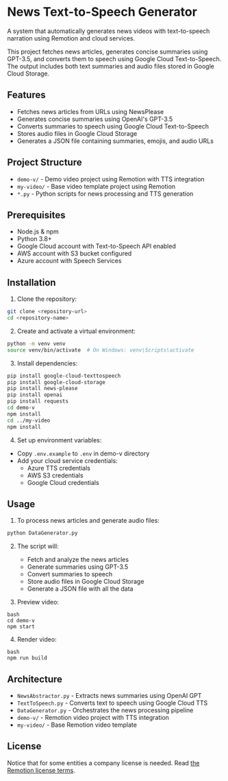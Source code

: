 # News Text-to-Speech Generator

A system that automatically generates news videos with text-to-speech narration using Remotion and cloud services.


This project fetches news articles, generates concise summaries using GPT-3.5, and converts them to speech using Google Cloud Text-to-Speech. The output includes both text summaries and audio files stored in Google Cloud Storage.

## Features

- Fetches news articles from URLs using NewsPlease
- Generates concise summaries using OpenAI's GPT-3.5
- Converts summaries to speech using Google Cloud Text-to-Speech
- Stores audio files in Google Cloud Storage
- Generates a JSON file containing summaries, emojis, and audio URLs

## Project Structure

- `demo-v/` - Demo video project using Remotion with TTS integration
- `my-video/` - Base video template project using Remotion
- `*.py` - Python scripts for news processing and TTS generation


## Prerequisites

- Node.js & npm
- Python 3.8+
- Google Cloud account with Text-to-Speech API enabled
- AWS account with S3 bucket configured
- Azure account with Speech Services

## Installation

1. Clone the repository:
```bash
git clone <repository-url>
cd <repository-name>
```

2. Create and activate a virtual environment:
```bash
python -m venv venv
source venv/bin/activate  # On Windows: venv\Scripts\activate
```

3. Install dependencies:
```bash
pip install google-cloud-texttospeech
pip install google-cloud-storage
pip install news-please
pip install openai
pip install requests
cd demo-v
npm install
cd ../my-video
npm install
```

4. Set up environment variables:
- Copy `.env.example` to `.env` in demo-v directory
- Add your cloud service credentials:
  - Azure TTS credentials
  - AWS S3 credentials
  - Google Cloud credentials


## Usage

1. To process news articles and generate audio files:
```bash
python DataGenerator.py
```

2. The script will:
   - Fetch and analyze the news articles
   - Generate summaries using GPT-3.5
   - Convert summaries to speech
   - Store audio files in Google Cloud Storage
   - Generate a JSON file with all the data

3. Preview video:
```
bash
cd demo-v
npm start
```

4. Render video:
```
bash
npm run build
```


## Architecture

- `NewsAbstractor.py` - Extracts news summaries using OpenAI GPT
- `TextToSpeech.py` - Converts text to speech using Google Cloud TTS
- `DataGenerator.py` - Orchestrates the news processing pipeline
- `demo-v/` - Remotion video project with TTS integration
- `my-video/` - Base Remotion video template

## License

Notice that for some entities a company license is needed. Read [the Remotion license terms](https://github.com/remotion-dev/remotion/blob/main/LICENSE.md).
